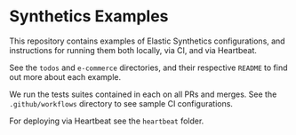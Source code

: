 # Synthetics Examples

This repository contains examples of Elastic Synthetics configurations, and instructions for running them both locally, via CI, and via Heartbeat.

See the `todos` and `e-commerce` directories, and their respective `README` to find out more about each example.

We run the tests suites contained in each on all PRs and merges. See the `.github/workflows` directory to see sample CI configurations.

For deploying via Heartbeat see the `heartbeat` folder.